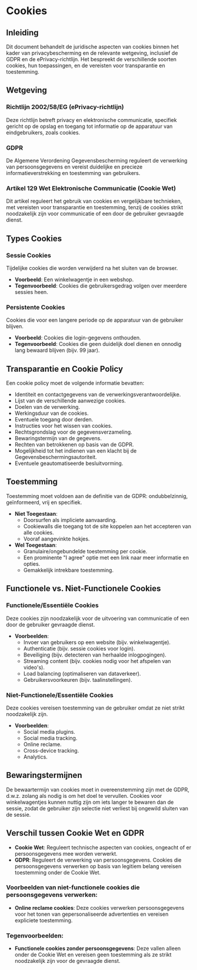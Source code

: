 # Cookies

## Inleiding

Dit document behandelt de juridische aspecten van cookies binnen het kader van privacybescherming en de relevante wetgeving, inclusief de GDPR en de ePrivacy-richtlijn. Het bespreekt de verschillende soorten cookies, hun toepassingen, en de vereisten voor transparantie en toestemming.

## Wetgeving

### Richtlijn 2002/58/EG (ePrivacy-richtlijn)

Deze richtlijn betreft privacy en elektronische communicatie, specifiek gericht op de opslag en toegang tot informatie op de apparatuur van eindgebruikers, zoals cookies.

### GDPR

De Algemene Verordening Gegevensbescherming reguleert de verwerking van persoonsgegevens en vereist duidelijke en precieze informatieverstrekking en toestemming van gebruikers.

### Artikel 129 Wet Elektronische Communicatie (Cookie Wet)

Dit artikel reguleert het gebruik van cookies en vergelijkbare technieken, met vereisten voor transparantie en toestemming, tenzij de cookies strikt noodzakelijk zijn voor communicatie of een door de gebruiker gevraagde dienst.

## Types Cookies

### Sessie Cookies

Tijdelijke cookies die worden verwijderd na het sluiten van de browser.

- **Voorbeeld**: Een winkelwagentje in een webshop.
- **Tegenvoorbeeld**: Cookies die gebruikersgedrag volgen over meerdere sessies heen.

### Persistente Cookies

Cookies die voor een langere periode op de apparatuur van de gebruiker blijven.

- **Voorbeeld**: Cookies die login-gegevens onthouden.
- **Tegenvoorbeeld**: Cookies die geen duidelijk doel dienen en onnodig lang bewaard blijven (bijv. 99 jaar).

## Transparantie en Cookie Policy

Een cookie policy moet de volgende informatie bevatten:

- Identiteit en contactgegevens van de verwerkingsverantwoordelijke.
- Lijst van de verschillende aanwezige cookies.
- Doelen van de verwerking.
- Werkingsduur van de cookies.
- Eventuele toegang door derden.
- Instructies voor het wissen van cookies.
- Rechtsgrondslag voor de gegevensverzameling.
- Bewaringstermijn van de gegevens.
- Rechten van betrokkenen op basis van de GDPR.
- Mogelijkheid tot het indienen van een klacht bij de Gegevensbeschermingsautoriteit.
- Eventuele geautomatiseerde besluitvorming.

## Toestemming

Toestemming moet voldoen aan de definitie van de GDPR: ondubbelzinnig, geïnformeerd, vrij en specifiek.

- **Niet Toegestaan**:
  - Doorsurfen als impliciete aanvaarding.
  - Cookiewalls die toegang tot de site koppelen aan het accepteren van alle cookies.
  - Vooraf aangevinkte hokjes.
- **Wel Toegestaan**:
  - Granulaire/ongebundelde toestemming per cookie.
  - Een prominente "I agree" optie met een link naar meer informatie en opties.
  - Gemakkelijk intrekbare toestemming.

## Functionele vs. Niet-Functionele Cookies

### Functionele/Essentiële Cookies

Deze cookies zijn noodzakelijk voor de uitvoering van communicatie of een door de gebruiker gevraagde dienst.

- **Voorbeelden**:
  - Invoer van gebruikers op een website (bijv. winkelwagentje).
  - Authenticatie (bijv. sessie cookies voor login).
  - Beveiliging (bijv. detecteren van herhaalde inlogpogingen).
  - Streaming content (bijv. cookies nodig voor het afspelen van video's).
  - Load balancing (optimaliseren van dataverkeer).
  - Gebruikersvoorkeuren (bijv. taalinstellingen).

### Niet-Functionele/Essentiële Cookies

Deze cookies vereisen toestemming van de gebruiker omdat ze niet strikt noodzakelijk zijn.

- **Voorbeelden**:
  - Social media plugins.
  - Social media tracking.
  - Online reclame.
  - Cross-device tracking.
  - Analytics.

## Bewaringstermijnen

De bewaartermijn van cookies moet in overeenstemming zijn met de GDPR, d.w.z. zolang als nodig is om het doel te vervullen. Cookies voor winkelwagentjes kunnen nuttig zijn om iets langer te bewaren dan de sessie, zodat de gebruiker zijn selectie niet verliest bij ongewild sluiten van de sessie.

## Verschil tussen Cookie Wet en GDPR

- **Cookie Wet**: Reguleert technische aspecten van cookies, ongeacht of er persoonsgegevens mee worden verwerkt.
- **GDPR**: Reguleert de verwerking van persoonsgegevens. Cookies die persoonsgegevens verwerken op basis van legitiem belang vereisen toestemming onder de Cookie Wet.

### Voorbeelden van niet-functionele cookies die persoonsgegevens verwerken:

- **Online reclame cookies**: Deze cookies verwerken persoonsgegevens voor het tonen van gepersonaliseerde advertenties en vereisen expliciete toestemming.

### Tegenvoorbeelden:

- **Functionele cookies zonder persoonsgegevens**: Deze vallen alleen onder de Cookie Wet en vereisen geen toestemming als ze strikt noodzakelijk zijn voor de gevraagde dienst.
